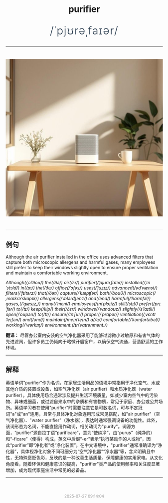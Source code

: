 <div align="center">

# purifier

<div style="margin: 30px 0;">
<h1 style="font-size: 2.5em; font-weight: 300; letter-spacing: 2px; margin: 0; color: #2c3e50;">
/ˈpjʊrəˌfaɪər/
</h1>
</div>

</div>

---

<div align="center" style="margin: 40px 0;">

![purifier](images/purifier.png)

</div>

---

## 例句

Although the air purifier installed in the office uses advanced filters that capture both microscopic allergens and harmful gases, many employees still prefer to keep their windows slightly open to ensure proper ventilation and maintain a comfortable working environment.

*Although(/ˌɔlˈðoʊ/) the(/ðə/) air(/ɛr/) purifier(/ˈpjʊrəˌfaɪər/) installed(/ˌɪnˈstɔld/) in(/ɪn/) the(/ðə/) office(/ˈɔfəs/) uses(/ˈjuzɪz/) advanced(/ədˈvænst/) filters(/ˈfɪltərz/) that(/ðət/) capture(/ˈkæpʧər/) both(/boʊθ/) microscopic(/ˌmaɪkrəˈskɑpɪk/) allergens(/ˈælərʤənz/) and(/ənd/) harmful(/ˈhɑrmfəl/) gases,(/ˈgæsɪz,/) many(/ˈmɛni/) employees(/ɪmˈplɔɪiz/) still(/stɪl/) prefer(/prɪˈfər/) to(/tɪ/) keep(/kip/) their(/ðɛr/) windows(/ˈwɪndoʊz/) slightly(/sˈlaɪtli/) open(/ˈoʊpən/) to(/tɪ/) ensure(/ɪnˈʃʊr/) proper(/ˈprɑpər/) ventilation(/ˌvɛntɪˈleɪʃən/) and(/ənd/) maintain(/meɪnˈteɪn/) a(/ə/) comfortable(/ˈkəmfərtəbəl/) working(/ˈwərkɪŋ/) environment.(/ɪnˈvaɪrənmənt./)*

**翻译：** 尽管办公室内安装的空气净化器采用了能够过滤微小过敏原和有害气体的先进滤网，但许多员工仍倾向于略微开启窗户，以确保空气流通，营造舒适的工作环境。

---

## 解释

英语单词"purifier"作为名词，在家居生活用品的语境中常指用于净化空气、水或其他介质的装置或设备，如空气净化器（air purifier）和水质净化器（water purifier）。具体使用场合通常涉及提升生活环境质量，如减少室内空气中的污染物、异味或细菌，或过滤自来水中的杂质和有害物质，常见于家庭、办公或公共场所。英语学习者在使用"purifier"时需要注意它是可数名词，可与不定冠词"a"或"an"连用，且常与具体净化对象连用形成常见搭配，如"air purifier"（空气净化器）、"water purifier"（净水器），表达时通常强调设备的功能性。此外，该词形态为名词，不能直接用作动词，相关动词为"purify"。词源方面，“purifier”源自拉丁语“purificare”，意为“使纯净”，由“purus”（纯净的）和“-ficare”（使得）构成，英文中后缀“-er”表示“执行某动作的人或物”，因此“purifier”即“净化者”或“净化装置”。在中文语境中，"purifier"通常准确译为“净化器”，具体视净化对象不同可细分为“空气净化器”“净水器”等，含义明确且中性，无特殊褒贬色彩，反映的是一种改善生活质量、保障健康的实用家电。从文化角度看，随着环保和健康意识的提高，"purifier"类产品的使用频率和关注度显著增加，成为现代家庭生活中常见的必备品。


---

<div align="center" style="margin-top: 50px;">
<small style="color: #999; font-size: 0.9em;">2025-07-27 09:14:04</small>
</div>
